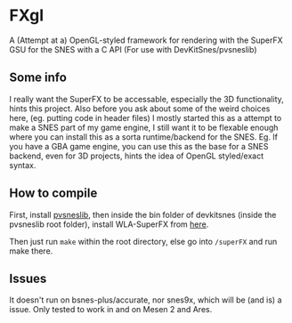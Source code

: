 
# FXgl
A (Attempt at a) OpenGL-styled framework for rendering with the SuperFX GSU for the SNES with a C API (For use with DevKitSnes/pvsneslib)
## Some info
I really want the SuperFX to be accessable, especially the 3D functionality, hints this project.
Also before you ask about some of the weird choices here, (eg. putting code in header files)
I mostly started this as a attempt to make a SNES part of my game engine, I still want it to be flexable enough where you can install this as a sorta runtime/backend for the SNES.
Eg. If you have a GBA game engine, you can use this as the base for a SNES backend, even for 3D projects, hints the idea of OpenGL styled/exact syntax.

## How to compile
First, install [pvsneslib](https://github.com/alekmaul/pvsneslib), then inside the bin folder of devkitsnes (inside the pvsneslib root folder), install WLA-SuperFX from [here](https://github.com/vhelin/wla-dx/releases).

Then just run ``make`` within the root directory, else go into ``/superFX`` and run make there.
## Issues
It doesn't run on bsnes-plus/accurate, nor snes9x, which will be (and is) a issue.
Only tested to work in and on Mesen 2 and Ares.
